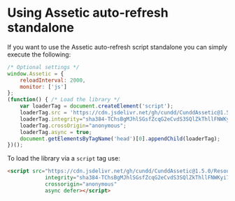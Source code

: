 Using Assetic auto-refresh standalone
=====================================

If you want to use the Assetic auto-refresh script standalone you can simply execute the following:

```javascript
/* Optional settings */
window.Assetic = {
	reloadInterval: 2000,
	monitor: ['js']
};
(function() { /* Load the library */
    var loaderTag = document.createElement('script');
    loaderTag.src = 'https://cdn.jsdelivr.net/gh/cundd/CunddAssetic@1.5.0/Resources/Public/JavaScript/Assetic.js';
    loaderTag.integrity="sha384-TChsBgMJhlSGsfZcqG2eCvdS3SQlZkThllFNWKyi7WG0MlMT4zxuX0RhQu9ndevH";
    loaderTag.crossOrigin="anonymous";
    loaderTag.async = true;
    document.getElementsByTagName('head')[0].appendChild(loaderTag);
})();
```

To load the library via a `script` tag use:

```html
<script src="https://cdn.jsdelivr.net/gh/cundd/CunddAssetic@1.5.0/Resources/Public/JavaScript/Assetic.js"
            integrity="sha384-TChsBgMJhlSGsfZcqG2eCvdS3SQlZkThllFNWKyi7WG0MlMT4zxuX0RhQu9ndevH"
            crossorigin="anonymous"
            async defer></script>
```
